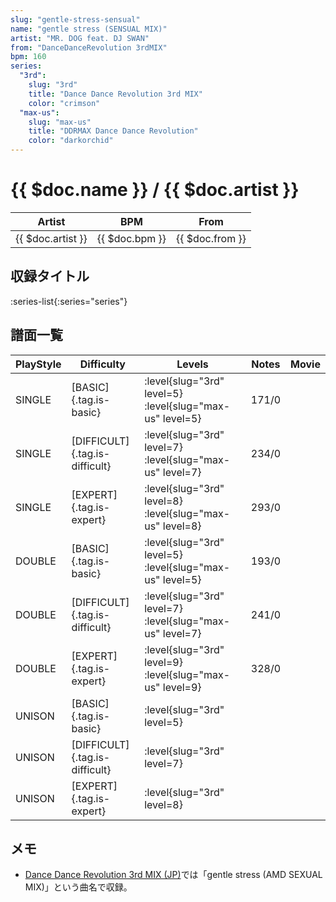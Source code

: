 ```yaml
---
slug: "gentle-stress-sensual"
name: "gentle stress (SENSUAL MIX)"
artist: "MR. DOG feat. DJ SWAN"
from: "DanceDanceRevolution 3rdMIX"
bpm: 160
series:
  "3rd":
    slug: "3rd"
    title: "Dance Dance Revolution 3rd MIX"
    color: "crimson"
  "max-us":
    slug: "max-us"
    title: "DDRMAX Dance Dance Revolution"
    color: "darkorchid"
---
```


# {{ $doc.name }} / {{ $doc.artist }}

|Artist|BPM|From|
|------|---|----|
|{{ $doc.artist }}|{{ $doc.bpm }}|{{ $doc.from }}|

## 収録タイトル

:series-list{:series="series"}

## 譜面一覧

|PlayStyle|Difficulty|Levels|Notes|Movie|
|---------|----------|------|-----|-----|
|SINGLE|[BASIC]{.tag.is-basic}|:level{slug="3rd" level=5} :level{slug="max-us" level=5}|171/0||
|SINGLE|[DIFFICULT]{.tag.is-difficult}|:level{slug="3rd" level=7} :level{slug="max-us" level=7}|234/0||
|SINGLE|[EXPERT]{.tag.is-expert}|:level{slug="3rd" level=8} :level{slug="max-us" level=8}|293/0||
|DOUBLE|[BASIC]{.tag.is-basic}|:level{slug="3rd" level=5} :level{slug="max-us" level=5}|193/0||
|DOUBLE|[DIFFICULT]{.tag.is-difficult}|:level{slug="3rd" level=7} :level{slug="max-us" level=7}|241/0||
|DOUBLE|[EXPERT]{.tag.is-expert}|:level{slug="3rd" level=9} :level{slug="max-us" level=9}|328/0||
|UNISON|[BASIC]{.tag.is-basic}|:level{slug="3rd" level=5}|||
|UNISON|[DIFFICULT]{.tag.is-difficult}|:level{slug="3rd" level=7}|||
|UNISON|[EXPERT]{.tag.is-expert}|:level{slug="3rd" level=8}|||

## メモ

- [Dance Dance Revolution 3rd MIX (JP)](/series/3rd/)では「gentle stress (AMD SEXUAL MIX)」という曲名で収録。
